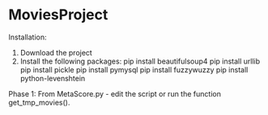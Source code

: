 # MoviesProject
Installation:
1. Download the project
2. Install the following packages:
   pip install beautifulsoup4
   pip install urllib
   pip install pickle
   pip install pymysql
   pip install fuzzywuzzy
   pip install python-levenshtein
   
Phase 1:
From MetaScore.py - edit the script or run the function get_tmp_movies().
